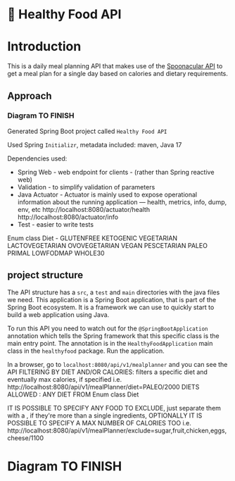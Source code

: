 # 🥗 Healthy Food API

# Introduction

This is a daily meal planning API that makes use of the [Spoonacular API](https://spoonacular.com/food-api) 
to get a meal plan for a single day based on calories and dietary requirements.


## Approach

### Diagram TO FINISH

Generated Spring Boot project called `Healthy Food API`

Used Spring  `Initializr`, metadata included: maven, Java 17

Dependencies used:
- Spring Web - web endpoint for clients - (rather than Spring reactive web)
- Validation - to simplify validation of parameters
- Java Actuator - Actuator is mainly used to expose operational information about the running application — health, metrics, info, dump, env, etc
  http://localhost:8080/actuator/health
  http://localhost:8080/actuator/info
- Test - easier to write tests


Enum class Diet - GLUTENFREE KETOGENIC VEGETARIAN LACTOVEGETARIAN OVOVEGETARIAN VEGAN PESCETARIAN
PALEO PRIMAL LOWFODMAP WHOLE30

## project structure

The API structure has a `src`, a `test` and `main` directories with the java files we need. 
This application is a Spring Boot application, that is part of the Spring Boot ecosystem. 
It is a framework we can use to quickly start to build a web application using Java.

To run this API you need to watch out for the `@SpringBootApplication` annotation which 
tells the Spring framework that this specific class is the main entry point. 
The annotation is in the `HealthyFoodApplication` main class in the `healthyfood` 
package. Run the application.

In a browser, go to `localhost:8080/api/v1/mealplanner` and you can see the API
FILTERING BY DIET AND/OR CALORIES: 
filters a specific diet and eventually max calories, if specified 
i.e. http://localhost:8080/api/v1/mealPlanner/diet=PALEO/2000
DIETS ALLOWED : ANY DIET FROM Enum class Diet


IT IS POSSIBLE TO SPECIFY ANY FOOD TO EXCLUDE, just separate them with a , if they're more than a single ingredients,
OPTIONALLY IT IS POSSIBLE TO SPECIFY A MAX NUMBER OF CALORIES TOO
i.e. http://localhost:8080/api/v1/mealPlanner/exclude=sugar,fruit,chicken,eggs,cheese/1100

# Diagram TO FINISH








